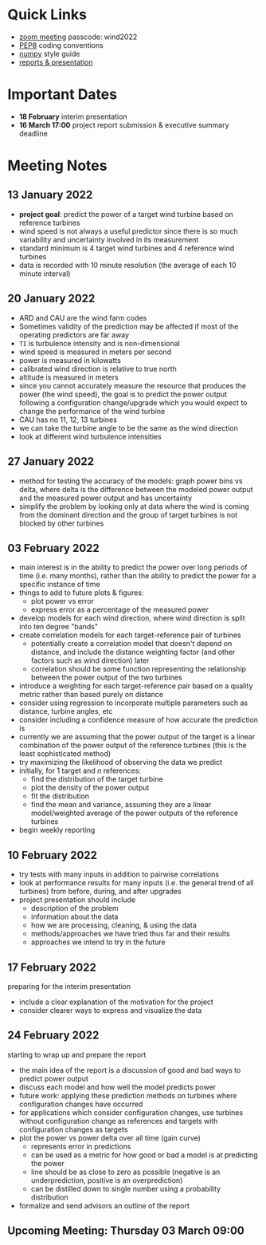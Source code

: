 # Quick Links
- [zoom meeting](https://ed-ac-uk.zoom.us/j/87477169710)  passcode: wind2022
- [PEP8](https://www.python.org/dev/peps/pep-0008/) coding conventions
- [numpy](https://numpydoc.readthedocs.io/en/latest/format.html) style guide
- [reports & presentation](https://www.overleaf.com/2638667994ssjctncpsmvh)

# Important Dates
- **18 February** interim presentation
- **16 March 17:00** project report submission & executive summary deadline

# Meeting Notes
## 13 January 2022
- **project goal**: predict the power of a target wind turbine based on
  reference turbines
- wind speed is not always a useful predictor since there is so much variability
  and uncertainty involved in its measurement
- standard minimum is 4 target wind turbines and 4 reference wind turbines
- data is recorded with 10 minute resolution (the average of each 10 minute
  interval)

## 20 January 2022
- ARD and CAU are the wind farm codes
- Sometimes validity of the prediction may be affected if most of the operating
  predictors are far away
- `TI` is turbulence intensity and is non-dimensional
- wind speed is measured in meters per second
- power is measured in kilowatts
- calibrated wind direction is relative to true north
- altitude is measured in meters
- since you cannot accurately measure the resource that produces the power (the
  wind speed), the goal is to predict the power output following a configuration
  change/upgrade which you would expect to change the performance of the wind
  turbine
- CAU has no 11, 12, 13 turbines
- we can take the turbine angle to be the same as the wind direction
- look at different wind turbulence intensities

## 27 January 2022
- method for testing the accuracy of the models: graph power bins vs delta,
  where delta is the difference between the modeled power output and the
  measured power output and has uncertainty
- simplify the problem by looking only at data where the wind is coming from the
  dominant direction and the group of target turbines is not blocked by other
  turbines
 
## 03 February 2022
- main interest is in the ability to predict the power over long periods of time
  (i.e. many months), rather than the ability to predict the power for a
  specific instance of time
- things to add to future plots & figures:
  - plot power vs error
  - express error as a percentage of the measured power
- develop models for each wind direction, where wind direction is split into ten
  degree "bands"
- create correlation models for each target-reference pair of turbines
  - potentially create a correlation model that doesn't depend on distance, and
    include the distance weighting factor (and other factors such as wind
    direction) later
  - correlation should be some function representing the relationship between
    the power output of the two turbines
- introduce a weighting for each target-reference pair based on a quality metric
  rather than based purely on distance
- consider using regression to incorporate multiple parameters such as distance,
  turbine angles, etc
- consider including a confidence measure of how accurate the prediction is
- currently we are assuming that the power output of the target is a linear
  combination of the power output of the reference turbines (this is the least
  sophisticated method)
- try maximizing the likelihood of observing the data we predict
- initially, for 1 target and _n_ references:
  - find the distribution of the target turbine
  - plot the density of the power output
  - fit the distribution
  - find the mean and variance, assuming they are a linear model/weighted
    average of the power outputs of the reference turbines
- begin weekly reporting

## 10 February 2022
- try tests with many inputs in addition to pairwise correlations
- look at performance results for many inputs (i.e. the general trend of all
  turbines) from before, during, and after upgrades
- project presentation should include
  - description of the problem
  - information about the data
  - how we are processing, cleaning, & using the data
  - methods/approaches we have tried thus far and their results
  - approaches we intend to try in the future

## 17 February 2022
preparing for the interim presentation
- include a clear explanation of the motivation for the project
- consider clearer ways to express and visualize the data

## 24 February 2022
starting to wrap up and prepare the report
- the main idea of the report is a discussion of good and bad ways to predict power output
- discuss each model and how well the model predicts power
- future work: applying these prediction methods on turbines where configuration changes have occurred
- for applications which consider configuration changes, use turbines without configuration change as references and targets with configuration changes as targets
- plot the power vs power delta over all time (gain curve)
  - represents error in predictions
  - can be used as a metric for how good or bad a model is at predicting the power
  - line should be as close to zero as possible (negative is an underprediction, positive is an overprediction)
  - can be distilled down to single number using a probability distribution
- formalize and send advisors an outline of the report

## Upcoming Meeting: Thursday 03 March 09:00
